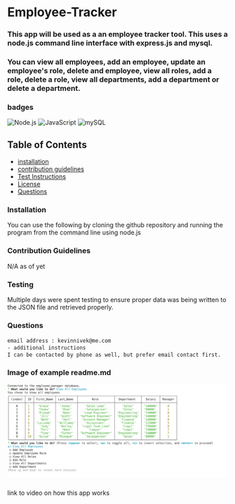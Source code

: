 # Employee-Tracker

### This app will be used as a an employee tracker tool. This uses a node.js command line interface with express.js and mysql.
### You can view all employees, add an employee, update an employee's role, delete and employee, view all roles, add a role, delete a role, view all departments, add a department or delete a department.


### badges
![Node.js](https://img.shields.io/badge/Nodejs-License-blue)
![JavaScript](https://img.shields.io/badge/JavaScript-License-yellowgreen)
![mySQL](https://img.shields.io/badge/mySQL-License-lightgrey)

## Table of Contents

- [installation](#installation)
- [contribution guidelines](#contribution)
- [Test Instructions](#testing)
- [License](#license)
- [Questions](#questions)

### Installation
You can use the following by cloning the github repository and running the program from the command line using node.js



### Contribution Guidelines
N/A as of yet
### Testing
Multiple days were spent testing to ensure proper data was being written to the JSON file and retrieved properly.
### Questions
    email address : kevinnivek@me.com
    - additional instructions 
    I can be contacted by phone as well, but prefer email contact first.

### Image of example readme.md

<img src="./Employee_manager_screenshot.png" alt="Getting started">



### 
link to video on how this app works 

